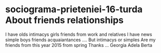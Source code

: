 # sociograma-prieteniei-16-turda About friends relationships 
I have olds intimacys girls friends from work and relatives 
I have news simple boys friends acquaiantances .... But intimacys or simples
Are my friends from this year 2015 from spring
Thanks ... Georgia Adela Berta
